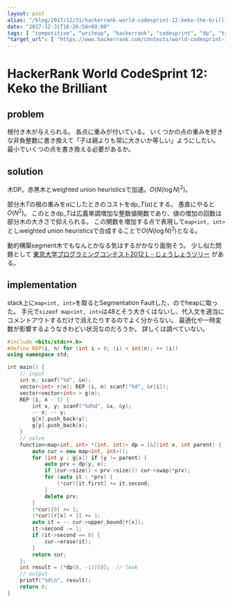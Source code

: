 ```yaml
---
layout: post
alias: "/blog/2017/12/31/hackerrank-world-codesprint-12-keko-the-brilliant/"
date: "2017-12-31T16:26:58+09:00"
tags: [ "competitive", "writeup", "hackerrank", "codesprint", "dp", "tree", "red-black-tree", "monotonicity", "weighted-union-heuristics" ]
"target_url": [ "https://www.hackerrank.com/contests/world-codesprint-12/challenges/keko-the-brilliant" ]
---
```


# HackerRank World CodeSprint 12: Keko the Brilliant

## problem

根付き木が与えられる。
各点に重みが付いている。
いくつかの点の重みを好きな非負整数に書き換えて「子は親よりも常に大きいか等しい」ようにしたい。
最小でいくつの点を書き換える必要があるか。

## solution

木DP。赤黒木とweighted union heuristicsで加速。$O(N (\log N)^2)$。

部分木$T$の根の重みを$a$にしたときのコストを$\mathrm{dp}\_T(a)$とする。
愚直にやると$O(N^2)$。
このとき$\mathrm{dp}\_T$は広義単調増加な整数値関数であり、値の増加の回数は部分木の大きさで抑えられる。
この関数を増加する点で表現して`map<int, int>`としweighted union heuristicsで合成することで$O(N (\log N)^2)$となる。

動的構築segment木でもなんとかなる気はするがかなり面倒そう。
少し似た問題として [東京大学プログラミングコンテスト2012 L - じょうしょうツリー](https://beta.atcoder.jp/contests/utpc2012/tasks/utpc2012_12) がある。

## implementation

stack上に`map<int, int>`を取るとSegmentation Faultした、のでheapに取った。
手元で`sizeof map<int, int>`は$48$とそう大きくはないし、代入文を適当にコメントアウトするだけで消えたりするのでよく分からない。
最適化や一時変数が影響するようなきわどい状況なのだろうか。
詳しくは調べていない。

``` c++
#include <bits/stdc++.h>
#define REP(i, n) for (int i = 0; (i) < int(n); ++ (i))
using namespace std;

int main() {
    // input
    int n; scanf("%d", &n);
    vector<int> r(n); REP (i, n) scanf("%d", &r[i]);
    vector<vector<int> > g(n);
    REP (i, n - 1) {
        int x, y; scanf("%d%d", &x, &y);
        -- x; -- y;
        g[x].push_back(y);
        g[y].push_back(x);
    }
    // solve
    function<map<int, int> *(int, int)> dp = [&](int x, int parent) {
        auto cur = new map<int, int>();
        for (int y : g[x]) if (y != parent) {
            auto prv = dp(y, x);
            if (cur->size() < prv->size()) cur->swap(*prv);
            for (auto it : *prv) {
                (*cur)[it.first] += it.second;
            }
            delete prv;
        }
        (*cur)[0] += 1;
        (*cur)[r[x] + 1] += 1;
        auto it = -- cur->upper_bound(r[x]);
        it->second -= 1;
        if (it->second == 0) {
            cur->erase(it);
        }
        return cur;
    };
    int result = (*dp(0, -1))[0];  // leak
    // output
    printf("%d\n", result);
    return 0;
}
```

